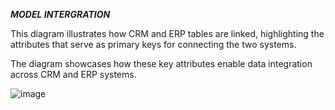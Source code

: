 ***MODEL INTERGRATION***

This diagram illustrates how CRM and ERP tables are linked, highlighting the attributes that serve as primary keys for connecting the two systems. 

The diagram showcases how these key attributes enable data integration across CRM and ERP systems.

![image](https://github.com/user-attachments/assets/1927b2d4-5f10-4715-be3f-666d12fe7df5)

